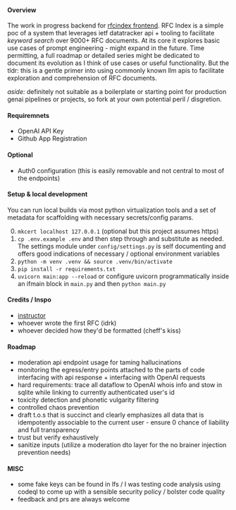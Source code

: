 #### Overview

The work in progress backend for [rfcindex frontend](https://github.com/fgtrzah/rfcllmpoc1). RFC Index is 
a simple poc of a system that leverages ietf datatracker api + tooling to facilitate *keyword 
search* over 9000+ RFC documents. At its core it explores basic use cases of prompt engineering - might expand
in the future. Time permitting, a full roadmap or detailed series might be dedicated to document its evolution as I think of use cases or
useful functionality. But the tldr: this is a gentle primer into using commonly known llm apis to facilitate 
exploration and comprehension of RFC documents.

*aside:* definitely not suitable as a boilerplate or starting point for production genai pipelines or projects, so fork
at your own potential peril / disgretion.

#### Requiremnets

- OpenAI API Key
- Github App Registration

#### Optional

- Auth0 configuration (this is easily removable and not central to most of the endpoints)

#### Setup & local development

You can run local builds via most python virtualization tools and a set of metadata
for scaffolding with necessary secrets/config params.

0. ```mkcert localhost 127.0.0.1``` (optional but this project assumes https)
1. ```cp .env.example .env``` and then step through and substitute as needed. The settings
module under ```config/settings.py``` is self documenting and offers good indications of 
necessary / optional environment variables
2. ```python -m venv .venv && source .venv/bin/activate```
3. ```pip install -r requirements.txt```
4. ```uvicorn main:app --reload``` or configure uvicorn programmatically inside an ifmain
block in `main.py` and then ```python main.py```

#### Credits / Inspo

- [instructor](https://jxnl.github.io/instructor/)
- whoever wrote the first RFC (idrk)
- whoever decided how they'd 
  be formatted (cheff's kiss)

#### Roadmap

- moderation api endpoint usage for taming hallucinations
- monitoring the egress/entry points attached to the parts
of code interfacing with api response + interfacing with OpenAI
requests
- hard requirements: trace all dataflow to OpenAI whois info 
and stow in sqlite while linking to currently authenticated user's
id
- toxicity detection and phonetic vulgarity filtering
- controlled chaos prevention
- draft t.o.s that is succinct and clearly emphasizes all data
that is idempotently associable to the current user - ensure 0
chance of liability and full transparency
- trust but verify exhaustively
- sanitize inputs (utilize a moderation dto layer for the no brainer 
injection prevention needs)

#### MISC

- some fake keys can be found in lfs / I was testing code analysis using codeql to 
come up with a sensible security policy / bolster code quality
- feedback and prs are always welcome
